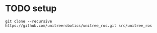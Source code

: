 # TODO setup
`git clone --recursive https://github.com/unitreerobotics/unitree_ros.git src/unitree_ros`
